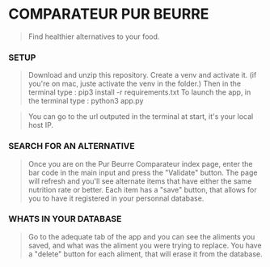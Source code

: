 # COMPARATEUR PUR BEURRE 

> Find healthier alternatives to your food.

### SETUP

> Download and unzip this repository.
> Create a venv and activate it. (if you're on mac, juste activate the venv in the folder.)
> Then in the terminal type : pip3 install -r requirements.txt
> To launch the app, in the terminal type : python3 app.py

> You can go to the url outputed in the terminal at start, it's your local host IP.

### SEARCH FOR AN ALTERNATIVE

> Once you are on the Pur Beurre Comparateur index page, enter the bar code in the main input and press the "Validate" button. 
The page will refresh and you'll see alternate items that have either the same nutrition rate or better.
Each item has a "save" button, that allows for you to have it registered in your personnal database.

### WHATS IN YOUR DATABASE

> Go to the adequate tab of the app and you can see the aliments you saved, and what was the aliment you were trying to replace. 
> You have a "delete" button for each aliment, that will erase it from the database.
